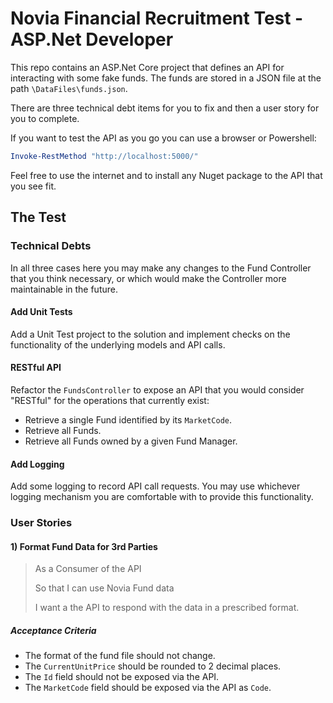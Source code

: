 # Novia Financial Recruitment Test - ASP.Net Developer

This repo contains an ASP.Net Core project that defines an API for interacting with some fake funds.  The funds are stored in a JSON file at the path `\DataFiles\funds.json`.

There are three technical debt items for you to fix and then a user story for you to complete.

If you want to test the API as you go you can use a browser or Powershell:

``` powershell
Invoke-RestMethod "http://localhost:5000/"
```

Feel free to use the internet and to install any Nuget package to the API that you see fit.

## The Test

### Technical Debts

In all three cases here you may make any changes to the Fund Controller that you think necessary,
or which would make the Controller more maintainable in the future.

#### Add Unit Tests

Add a Unit Test project to the solution and implement checks on the functionality of the underlying models and API calls.

#### RESTful API

Refactor the `FundsController` to expose an API that you would consider "RESTful" for the operations that currently exist:

- Retrieve a single Fund identified by its `MarketCode`.
- Retrieve all Funds.
- Retrieve all Funds owned by a given Fund Manager.

#### Add Logging

Add some logging to record API call requests.  You may use whichever logging mechanism you are comfortable with to provide this functionality.

### User Stories

#### 1) Format Fund Data for 3rd Parties

> As a Consumer of the API
>
> So that I can use Novia Fund data
>
> I want a the API to respond with the data in a prescribed format.

##### Acceptance Criteria
* The format of the fund file should not change.
* The `CurrentUnitPrice` should be rounded to 2 decimal places.
* The `Id` field should not be exposed via the API.
* The `MarketCode` field should be exposed via the API as `Code`.